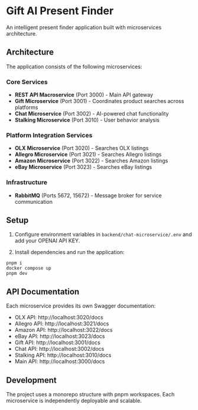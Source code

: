 # Gift AI Present Finder

An intelligent present finder application built with microservices architecture.

## Architecture

The application consists of the following microservices:

### Core Services

- **REST API Macroservice** (Port 3000) - Main API gateway
- **Gift Microservice** (Port 3001) - Coordinates product searches across platforms
- **Chat Microservice** (Port 3002) - AI-powered chat functionality
- **Stalking Microservice** (Port 3010) - User behavior analysis

### Platform Integration Services

- **OLX Microservice** (Port 3020) - Searches OLX listings
- **Allegro Microservice** (Port 3021) - Searches Allegro listings
- **Amazon Microservice** (Port 3022) - Searches Amazon listings
- **eBay Microservice** (Port 3023) - Searches eBay listings

### Infrastructure

- **RabbitMQ** (Ports 5672, 15672) - Message broker for service communication

## Setup

1. Configure environment variables in `backend/chat-microservice/.env` and add your OPENAI API KEY.

2. Install dependencies and run the application:

```shell
pnpm i
docker compose up
pnpm dev
```

## API Documentation

Each microservice provides its own Swagger documentation:

- OLX API: http://localhost:3020/docs
- Allegro API: http://localhost:3021/docs
- Amazon API: http://localhost:3022/docs
- eBay API: http://localhost:3023/docs
- Gift API: http://localhost:3001/docs
- Chat API: http://localhost:3002/docs
- Stalking API: http://localhost:3010/docs
- Main API: http://localhost:3000/docs

## Development

The project uses a monorepo structure with pnpm workspaces. Each microservice is independently deployable and scalable.
